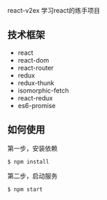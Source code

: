 react-v2ex 学习react的练手项目

## 技术框架
* react
* react-dom
* react-router
* redux
* redux-thunk
* isomorphic-fetch
* react-redux
* es6-promise


## 如何使用
第一步，安装依赖

```
$ npm install
```
第二步，启动服务

```
$ npm start
```